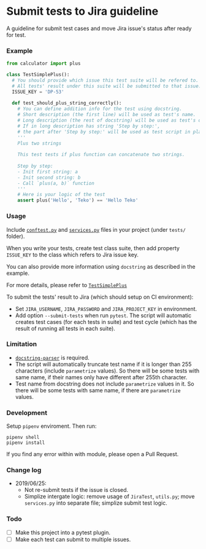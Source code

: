 # Submit tests to Jira guideline
A guideline for submit test cases and move Jira issue's status after ready for test.

### Example
```python
from calculator import plus

class TestSimplePlus():
  # You should provide which issue this test suite will be refered to.
  # All tests' result under this suite will be submitted to that issue.
  ISSUE_KEY = 'DP-53'
  
  def test_should_plus_string_correctly():
    # You can define addition info for the test using docstring.
    # Short description (the first line) will be used as test's name.
    # Long description (the rest of docstring) will be used as test's objective.
    # If in long description has string 'Step by step:', 
    # the part after 'Step by step:' will be used as test script in plain text (check tab `Test script` in test details).
    '''
    Plus two strings
    
    This test tests if plus function can concatenate two strings.
    
    Step by step:
    - Init first string: a
    - Init second string: b
    - Call `plus(a, b)` function
    '''
    # Here is your logic of the test
    assert plus('Hello', 'Teko') == 'Hello Teko'
```

### Usage
Include [`conftest.py`](tests/conftest.py) and [`services.py`](tests/services.py) files in your project (under `tests/` folder).

When you write your tests, create test class suite, then add property `ISSUE_KEY` to the class which refers to Jira issue key.

You can also provide more information using `docstring` as described in the example.

For more details, please refer to [`TestSimplePlus`](tests/test_calculator.py)

To submit the tests' result to Jira (which should setup on CI environment):
- Set `JIRA_USERNAME`, `JIRA_PASSWORD` and `JIRA_PROJECT_KEY` in environment.
- Add option `--submit-tests` when run `pytest`.
The script will automatic creates test cases (for each tests in suite) and test cycle (which has the result of running all tests in each suite).


### Limitation
- [`docstring-parser`](https://pypi.org/project/docstring-parser/) is required.
- The script will automatically truncate test name if it is longer than 255 characters (include `parametrize` values). So there will be some tests with same name, if their names only have different after 255th character.
- Test name from docstring does not include `parametrize` values in it. So there will be some tests with same name, if there are `parametrize` values.

### Development
Setup `pipenv` enviroment. Then run:
```
pipenv shell
pipenv install
```

If you find any error within with module, please open a Pull Request.

### Change log
- 2019/06/25:
  - Not re-submit tests if the issue is closed.
  - Simplize intergate logic: remove usage of `JiraTest`, `utils.py`; move `services.py` into separate file; simplize submit test logic.

### Todo
- [ ] Make this project into a pytest plugin.
- [ ] Make each test can submit to multiple issues.
